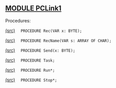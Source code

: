 
## [MODULE PCLink1](https://github.com/io-core/System/blob/main/PCLink1.Mod)

Procedures:


[(src)](https://github.com/io-core/System/blob/main/PCLink1.Mod#L15) `  PROCEDURE Rec(VAR x: BYTE);`

[(src)](https://github.com/io-core/System/blob/main/PCLink1.Mod#L21) `  PROCEDURE RecName(VAR s: ARRAY OF CHAR);`

[(src)](https://github.com/io-core/System/blob/main/PCLink1.Mod#L28) `  PROCEDURE Send(x: BYTE);`

[(src)](https://github.com/io-core/System/blob/main/PCLink1.Mod#L34) `  PROCEDURE Task;`

[(src)](https://github.com/io-core/System/blob/main/PCLink1.Mod#L81) `  PROCEDURE Run*;`

[(src)](https://github.com/io-core/System/blob/main/PCLink1.Mod#L86) `  PROCEDURE Stop*;`
